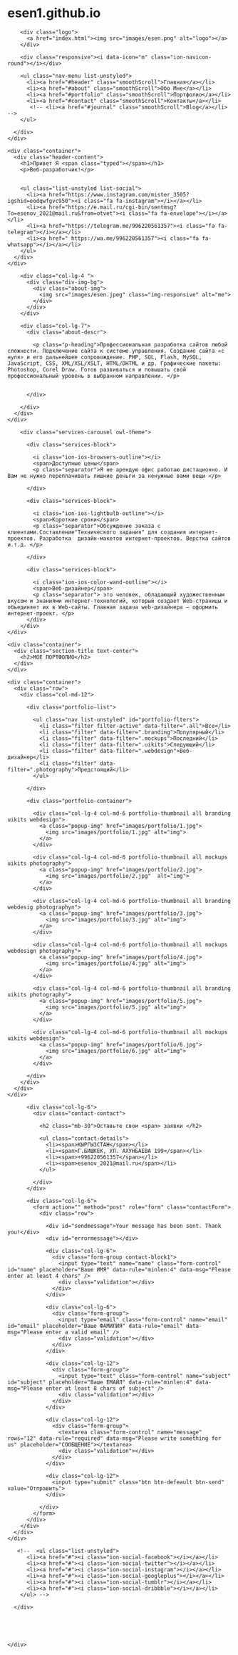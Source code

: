 # esen1.github.io<!DOCTYPE html>
<html lang="ru">

<head>
  <!-- meta -->
  <meta charset="utf-8">
  <meta content="width=device-width, initial-scale=1.0" name="viewport">

  <title>esen</title>
  <meta content="" name="keywords">
  <meta content="" name="description">

  <!-- Google Fonts -->
  <link href="https://fonts.googleapis.com/css?family=Poppins:300,300i,400,400i,500,500i,600,600i,700,700i|Playfair+Display:400,400i,700,700i,900,900i" rel="stylesheet">

  <!-- Bootstrap CSS File -->
  <link href="lib/bootstrap/css/bootstrap.min.css" rel="stylesheet">

  <!-- Libraries CSS Files -->
  <!-- <link href="lib/ionicons/css/ionicons.min.css" rel="stylesheet">
  <link href="lib/owlcarousel/assets/owl.carousel.min.css" rel="stylesheet">
  <link href="lib/magnific-popup/magnific-popup.css" rel="stylesheet">
  <link href="lib/hover/hover.min.css" rel="stylesheet"> -->
  <link rel="stylesheet"  href="lib/css/font-awesome.min.css/font-awesome.css">
  <link rel="stylesheet" href="lib/font">
   <link href="https://stackpath.bootstrapcdn.com/font-awesome/4.7.0/css/font-awesome.min.css" rel="stylesheet" integrity="sha384-wvfXpqpZZVQGK6TAh5PVlGOfQNHSoD2xbE+QkPxCAFlNEevoEH3Sl0sibVcOQVnN" crossorigin="anonymous">

  <!-- Main Stylesheet File -->
  <link href="css/style.css" rel="stylesheet">

  <!-- Responsive css -->
  <link href="css/responsive.css" rel="stylesheet">

  <!-- Favicon -->
  <link rel="shortcut icon" href="images/favicon.png">

  <!-- =======================================================
    Theme Name: Folio
    Theme URL: https://bootstrapmade.com/folio-bootstrap-portfolio-template/
    Author: BootstrapMade.com
    Author URL: https://bootstrapmade.com
  ======================================================= -->
</head>

<body>

  <!-- start section navbar -->
  <nav id="main-nav">
    <div class="row">
      <div class="container">

        <div class="logo">
          <a href="index.html"><img src="images/esen.png" alt="logo"></a>
        </div>

        <div class="responsive"><i data-icon="m" class="ion-navicon-round"></i></div>

        <ul class="nav-menu list-unstyled">
          <li><a href="#header" class="smoothScroll">Главная</a></li>
          <li><a href="#about" class="smoothScroll">Обо Мне</a></li>
          <li><a href="#portfolio" class="smoothScroll">Портфолио</a></li>
          <li><a href="#contact" class="smoothScroll">Контакты</a></li>
           <!-- <li><a href="#journal" class="smoothScroll">Blog</a></li> -->
        </ul>

      </div>
    </div>
  </nav>
  <!-- End section navbar -->


  <!-- start section header -->
  <div id="header" class="home">

    <div class="container">
      <div class="header-content">
        <h1>Привет Я <span class="typed"></span></h1>
        <p>Веб-разработчик!</p>


        <ul class="list-unstyled list-social">
          <li><a href="https://www.instagram.com/mister_3505?igshid=eodqwfgvc950"><i class="fa fa-instagram"></i></a></li>
          <li><a href="https://e.mail.ru/cgi-bin/sentmsg?To=esenov_2021@mail.ru&from=otvet"><i class="fa fa-envelope"></i></a></li>
          <li><a href="https://telegram.me/996220561357"><i class="fa fa-telegram"></i></a></li>
          <li><a href=" https://wa.me/996220561357"><i class="fa fa-whatsapp"></i></a></li>
        </ul>
      </div>
    </div>
  </div>
  <!-- End section header -->


  <!-- start section about us -->
  <div id="about" class="paddsection">
    <div class="container">
      <div class="row justify-content-between">

        <div class="col-lg-4 ">
          <div class="div-img-bg">
            <div class="about-img">
              <img src="images/esen.jpeg" class="img-responsive" alt="me">
            </div>
          </div>
        </div>

        <div class="col-lg-7">
          <div class="about-descr">

            <p class="p-heading">Профессиональная разработка сайтов любой сложности. Подключение сайта к системе управления. Создание сайта «с нуля» и его дальнейшее сопровождение. PHP, SQL, Flash, MySQL, JavaScript, CSS, XML/XSL/XSLT, HTML/DHTML и др. Графические пакеты: Photoshop, Corel Draw. Готов развиваться и повышать свой профессиональный уровень в выбранном направлении. </p>
            

          </div>

        </div>
      </div>
    </div>
  </div>
  <!-- end section about us -->


  <!-- start section services -->
  <div id="services">
    <div class="container">

        <div class="services-carousel owl-theme">

          <div class="services-block">

            <i class="ion-ios-browsers-outline"></i>
            <span>Доступные цены</span>
            <p class="separator">Я не арендую офис работаю дистационно. И Вам не нужно переплачивать лишние деньги за ненужные вами вещи </p>

          </div>

          <div class="services-block">

            <i class="ion-ios-lightbulb-outline"></i>
            <span>Короткие сроки</span>
            <p class="separator">Обсуждение заказа с клиентами.Составление"Технического задания" для создания интернет-проектов. Разработка  дизайн-макетов интернет-проектов. Верстка сайтов и.т.д. </p>

          </div>

          <div class="services-block">

            <i class="ion-ios-color-wand-outline"></i>
            <span>Веб-дизайнер</span>
            <p class="separator"> это человек, обладающий художественным вкусом и знаниями интернет-технологий, который создает Web-страницы и объединяет их в Web-сайты. Главная задача web-дизайнера — оформить интернет-проект. </p>
          </div>
        </div>
    </div>
  </div>
  <!-- end section services -->


  <!-- start section portfolio -->
  <div id="portfolio" class="text-center paddsection">

    <div class="container">
      <div class="section-title text-center">
        <h2>МОЕ ПОРТФОЛИО</h2>
      </div>
    </div>

    <div class="container">
      <div class="row">
        <div class="col-md-12">

          <div class="portfolio-list">

            <ul class="nav list-unstyled" id="portfolio-flters">
              <li class="filter filter-active" data-filter=".all">Все</li>
              <li class="filter" data-filter=".branding">Популярный</li>
              <li class="filter" data-filter=".mockups">Последний</li>
              <li class="filter" data-filter=".uikits">Следующий</li>
              <li class="filter" data-filter=".webdesign">Веб-дизайнер</li>
              <li class="filter" data-filter=".photography">Предстоящий</li>
            </ul>

          </div>

          <div class="portfolio-container">

            <div class="col-lg-4 col-md-6 portfolio-thumbnail all branding uikits webdesign">
              <a class="popup-img" href="images/portfolio/1.jpg">
                <img src="images/portfolio/1.jpg" alt="img">
              </a>
            </div>

            <div class="col-lg-4 col-md-6 portfolio-thumbnail all mockups uikits photography">
              <a class="popup-img" href="images/portfolio/2.jpg">
                <img src="images/portfolio/2.jpg"  alt="img">
              </a>
            </div>

            <div class="col-lg-4 col-md-6 portfolio-thumbnail all branding webdesig photographyn">
              <a class="popup-img" href="images/portfolio/3.jpg">
                <img src="images/portfolio/3.jpg" alt="img">
              </a>
            </div>

            <div class="col-lg-4 col-md-6 portfolio-thumbnail all mockups webdesign photography">
              <a class="popup-img" href="images/portfolio/4.jpg">
                <img src="images/portfolio/4.jpg" alt="img">
              </a>
            </div>

            <div class="col-lg-4 col-md-6 portfolio-thumbnail all branding uikits photography">
              <a class="popup-img" href="images/portfolio/5.jpg">
                <img src="images/portfolio/5.jpg" alt="img">
              </a>
            </div>

            <div class="col-lg-4 col-md-6 portfolio-thumbnail all mockups uikits webdesign">
              <a class="popup-img" href="images/portfolio/6.jpg">
                <img src="images/portfolio/6.jpg" alt="img">
              </a>
            </div>

          </div>
        </div>
      </div>
    </div>

  </div>
  <!-- End section portfolio -->


  <!-- start section journal -->
<!--   <div id="journal" class="text-left paddsection">

    <div class="container">
      <div class="section-title text-center">
        <h2>journal</h2>
      </div>
    </div>

    <div class="container">
      <div class="journal-block">
        <div class="row">

          <div class="col-lg-4 col-md-6">
            <div class="journal-info">

              <a href="blog-single.html"><img src="images/blog-post-1.jpg" class="img-responsive" alt="img"></a>

              <div class="journal-txt">

                <h4><a href="blog-single.html">SO LETS MAKE THE MOST IS BEAUTIFUL</a></h4>
                <p class="separator">To an English person, it will seem like simplified English
                </p>

              </div>

            </div>
          </div>

          <div class="col-lg-4 col-md-6">
            <div class="journal-info">

              <a href="blog-single.html"><img src="images/blog-post-2.jpg" class="img-responsive" alt="img"></a>

              <div class="journal-txt">

                <h4><a href="#blog-single.html">WE'RE GONA MAKE DREAMS COMES</a></h4>
                <p class="separator">To an English person, it will seem like simplified English
                </p>

              </div>

            </div>
          </div>

          <div class="col-lg-4 col-md-6">
            <div class="journal-info">

              <a href="blog-single.html"><img src="images/blog-post-3.jpg" class="img-responsive" alt="img"></a>

              <div class="journal-txt">

                <h4><a href="blog-single.html">NEW LIFE CIVILIZATIONS TO BOLDLY</a></h4>
                <p class="separator">To an English person, it will seem like simplified English
                </p>

              </div>

            </div>
          </div>

        </div>
      </div>
    </div>

  </div> -->
  <!-- End section journal -->


  <!-- start sectoion contact -->
  <div id="contact" class="paddsection">
    <div class="container">
      <div class="contact-block1">
        <div class="row">

          <div class="col-lg-6">
            <div class="contact-contact">

              <h2 class="mb-30">Оставьте свои <span> заявки </h2>

              <ul class="contact-details">
                <li><span>КЫРГЫЗСТАН</span></li>
                <li><span>Г.БИШКЕК, УЛ. АХУНБАЕВА 199</span></li>
                <li><span>+996220561357</span></li>
                <li><span>esenov_2021@mail.ru</span></li>
              </ul>

            </div>
          </div>

          <div class="col-lg-6">
            <form action="" method="post" role="form" class="contactForm">
              <div class="row">

                <div id="sendmessage">Your message has been sent. Thank you!</div>
                <div id="errormessage"></div>

                <div class="col-lg-6">
                  <div class="form-group contact-block1">
                    <input type="text" name="name" class="form-control" id="name" placeholder="Ваше ИМЯ" data-rule="minlen:4" data-msg="Please enter at least 4 chars" />
                    <div class="validation"></div>
                  </div>
                </div>

                <div class="col-lg-6">
                  <div class="form-group">
                    <input type="email" class="form-control" name="email" id="email" placeholder="Ваше ФАМИЛИЯ" data-rule="email" data-msg="Please enter a valid email" />
                    <div class="validation"></div>
                  </div>
                </div>

                <div class="col-lg-12">
                  <div class="form-group">
                    <input type="text" class="form-control" name="subject" id="subject" placeholder="Ваше ЕМАЙЛ" data-rule="minlen:4" data-msg="Please enter at least 8 chars of subject" />
                    <div class="validation"></div>
                  </div>
                </div>

                <div class="col-lg-12">
                  <div class="form-group">
                    <textarea class="form-control" name="message" rows="12" data-rule="required" data-msg="Please write something for us" placeholder="СООБЩЕНИЕ"></textarea>
                    <div class="validation"></div>
                  </div>
                </div>

                <div class="col-lg-12">
                  <input type="submit" class="btn btn-defeault btn-send" value="Отправить">
                </div>

              </div>
            </form>
          </div>
        </div>
      </div>
    </div>
  </div>
  <!-- start sectoion contact -->


  <!-- start section footer -->
  <div id="footer" class="text-center">
    <div class="container">
      <div class="socials-media text-center">

       <!--  <ul class="list-unstyled">
          <li><a href="#"><i class="ion-social-facebook"></i></a></li>
          <li><a href="#"><i class="ion-social-twitter"></i></a></li>
          <li><a href="#"><i class="ion-social-instagram"></i></a></li>
          <li><a href="#"><i class="ion-social-googleplus"></i></a></li>
          <li><a href="#"><i class="ion-social-tumblr"></i></a></li>
          <li><a href="#"><i class="ion-social-dribbble"></i></a></li>
        </ul> -->

      </div>

      

     

    </div>
  </div>
  <!-- End section footer -->

  <!-- JavaScript Libraries -->
  <script src="lib/jquery/jquery.min.js"></script>
  <script src="lib/jquery/jquery-migrate.min.js"></script>
  <script src="lib/bootstrap/js/bootstrap.bundle.min.js"></script>
  <script src="lib/typed/typed.js"></script>
  <script src="lib/owlcarousel/owl.carousel.min.js"></script>
  <script src="lib/magnific-popup/magnific-popup.min.js"></script>
  <script src="lib/isotope/isotope.pkgd.min.js"></script>

  <!-- Contact Form JavaScript File -->
  <script src="contactform/contactform.js"></script>

  <!-- Template Main Javascript File -->
  <script src="js/main.js"></script>

</body>

</html>
